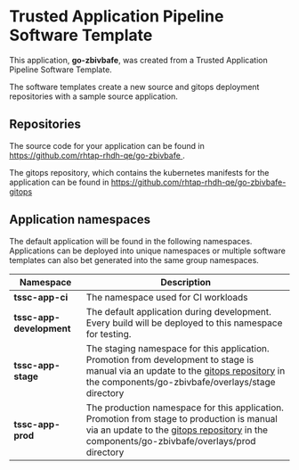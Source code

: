 # Trusted Application Pipeline Software Template

This application, **go-zbivbafe**, was created from a Trusted Application Pipeline Software Template.

The software templates create a new source and gitops deployment repositories with a sample source application. 

## Repositories

The source code for your application can be found in [https://github.com/rhtap-rhdh-qe/go-zbivbafe ](https://github.com/rhtap-rhdh-qe/go-zbivbafe ).
 
The gitops repository, which contains the kubernetes manifests for the application can be found in 
[https://github.com/rhtap-rhdh-qe/go-zbivbafe-gitops ](https://github.com/rhtap-rhdh-qe/go-zbivbafe-gitops ) 

## Application namespaces 

The default application will be found in the following namespaces. Applications can be deployed into unique namespaces or multiple software templates can also bet generated into the same group namespaces.  

|  Namespace   |  Description   |  
| -------- | -------- |
| **tssc-app-ci** | The namespace used for CI workloads |
| **tssc-app-development** | The default application during development. Every build will be deployed to this namespace for testing. |
| **tssc-app-stage** | The staging namespace for this application. Promotion from development to stage is manual via an update to the [gitops repository](https://github.com/rhtap-rhdh-qe/go-zbivbafe-gitops ) in the components/go-zbivbafe/overlays/stage directory |
| **tssc-app-prod** | The production namespace for this application. Promotion from stage to production is manual via an update to the [gitops repository](https://github.com/rhtap-rhdh-qe/go-zbivbafe-gitops ) in the components/go-zbivbafe/overlays/prod directory |